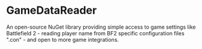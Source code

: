 # GameDataReader
An open-source NuGet library providing simple access to game settings like Battlefield 2 - reading player name from BF2 specific configuration files ".con" - and open to more game integrations.
